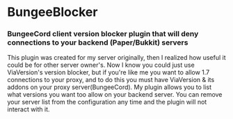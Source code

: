 # BungeeBlocker
### BungeeCord client version blocker plugin that will deny connections to your backend (Paper/Bukkit) servers
This plugin was created for my server originally, then I realized how useful it could be for other server owner's.
 Now I know you could just use ViaVersion's version blocker, but if you're like me you want to allow 1.7 connections to your proxy, 
 and to do this you must have ViaVersion & its addons on your proxy server(BungeeCord). 
 My plugin allows you to list what versions you want too allow on your backend server. 
 You can remove your server list from the configuration any time and the plugin will not interact with it.
